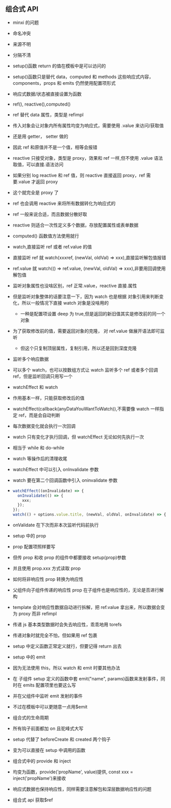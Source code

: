 ## 组合式 API

- minxi 的问题
- 命名冲突
- 来源不明
- 分隔不清

- setup()函数 return 的值在模板中是可以访问的
- setup()函数只是替代 data，computed 和 methods 这些响应式内容，components，props 和 emits 仍然使用配置项形式

- 响应式数据/状态被直接设置为函数
- ref(), reactive(),computed()
- ref 替代 data 属性，类型是 refimpl
- 传入对象会让对象内所有属性均变为响应式，需要使用 .value 来访问/获取值
- 还是用 getter， setter 做的
- 因此 ref 和原值并不是一个值，相等会报错

- reactive 只接受对象，类型是 proxy，效果和 ref 一样,但不使用 .value 语法取值，可以直接.语法访问
- 如果分别 log reactive 和 ref 值，则 reactive 直接返回 proxy，ref 需要.value 才返回 proxy
- 这个就完全是 proxy 了

- ref 也会调用 reactive 来将所有数据转化为响应式的
- ref 一般来说合适，而且数据分散好取
- reactive 则适合一次性定义多个数据，存放配置属性或表单数据

- computed() 函数值方法使用就行

- watch,直接监听 ref 或者 ref.value 的值
- 直接监听 ref 就 watch(xxxref, (newVal, oldVal) => xxx),直接监听解包值报错
- ref.value 就 watch(() => ref.value, (newVal, oldVal) => xxx),非要用回调使用解包值
- 监听对象属性也没啥区别，ref 正常.value，reactive 直接.属性
- 但是监听对象整体的话要注意一下，因为 watch 也是根据 对象引用来判断变化，所以一般情况下直接 watch 对象是没啥用的

  - 一种是配置项设置 deep 为 true,但是返回的新旧值其实是修改前的同一个对象

- 为了获取修改前的值，需要返回对象的克隆， 对 ref.value 做展开语法即可监听

  - 但这个只复制顶层属性，复制引用，所以还是回到深度克隆

- 监听多个响应数据
- 可以多个 watch，也可以按数组方式让 watch 监听多个 ref 或者多个回调 ref，但是监听回调只用写一个

- watchEffect 和 watch
- 作用基本一样，只能获取修改后的值
- watchEffect(callback(anyDataYouWantToWatch)),不需要像 watch 一样指定 ref，而是会自动判断
- 每次数据变化就会执行一次回调
- watch 只有变化才执行回调，但 watchEffect 无论如何先执行一次
- 相当于 while 和 do-while

- watch 等操作后的清理收尾
- watchEffect 中可以引入 onInvalidate 参数
- watch 要在第二个回调函数中引入 oninvalidate 参数
- ```javascript
  watchEffect((onInvalidate) => {
    onInvalidate(() => {
      xxx;
    });
  });
  watch(() + options.value.title, (newVal, oldVal, onInvalidate) => {onInvalidate(() => {xxx})});
  ```

- onValidate 在下次而非本次监听代码前执行

- setup 中的 prop
- prop 配置项照样要写
- 但传 prop 和收 prop 的组件中都要接收 setup(prop)参数
- 并且使用 prop.xxx 方式读取 prop

- 如何将非响应性 prop 转换为响应性
- 父组件向子组件传递的响应性 prop 在子组件也是响应性的，无论是否进行解构
- template 会对响应性数据自动进行拆解，把 ref.value 拿出来，所以数据会变为 proxy 而非 refimpl
- 传递 js 基本类型数据时会失去响应性，乖乖地用 torefs
- 传递对象时就完全不怕，但如果用 ref 包裹

- setup 中定义函数正常定义就行，但要记得 return 出去

- setup 中的 emit
- 因为无法使用 this，所以 watch 和 emit 时要其他办法
- 在 子组件 setup 定义的函数中套 emit("name", params)函数来发射事件，同时在 emits 配置项里也要这么写
- 并在父组件中监听 emit 发射的事件
- 不过在模板中可以更随意一点用$emit

- 组合式的生命周期
- 所有钩子前面都加 on 且驼峰式大写
- setup 代替了 beforeCreate 和 created 两个钩子
- 变为可以直接在 setup 中调用的函数

- 组合式中的 provide 和 inject
- 均变为函数，provide('propName', value)提供, const xxx = inject('propName')来接收
- 响应式数据也保持响应性，同样需要注意解包和深层数据响应性的问题

- 组合式 api 获取$ref
